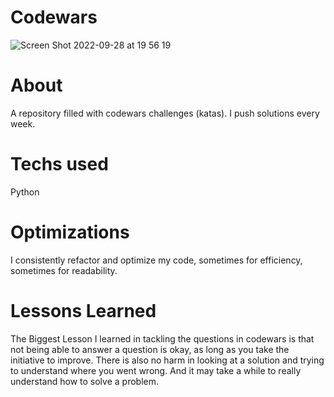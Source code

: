 # Codewars
![Screen Shot 2022-09-28 at 19 56 19](https://user-images.githubusercontent.com/94779649/192928383-8a7998a0-07a9-4579-a818-cf18499e35f6.png)
# About
A repository filled with codewars challenges (katas). I push solutions every week.
# Techs used
Python
# Optimizations
I consistently refactor and optimize my code, sometimes for efficiency, sometimes for readability.
# Lessons Learned
The Biggest Lesson I learned in tackling the questions in codewars is that not being able to answer a question is okay, as long as you take the initiative to improve. There is also no harm in looking at a solution and trying to understand where you went wrong. And it may take a while to really understand how to solve a problem.  
